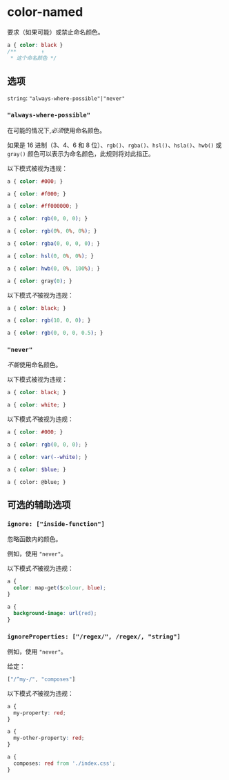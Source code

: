 # color-named

要求（如果可能）或禁止命名颜色。

```css
a { color: black }
/**        ↑
 * 这个命名颜色 */
```

## 选项

`string`: `"always-where-possible"|"never"`

### `"always-where-possible"`

在可能的情况下,*必须*使用命名颜色。

如果是 16 进制（3、4、6 和 8 位）、`rgb()`、`rgba()`、`hsl()`、`hsla()`、`hwb()` 或 `gray()` 颜色可以表示为命名颜色，此规则将对此指正。

以下模式被视为违规：

```css
a { color: #000; }
```

```css
a { color: #f000; }
```

```css
a { color: #ff000000; }
```

```css
a { color: rgb(0, 0, 0); }
```

```css
a { color: rgb(0%, 0%, 0%); }
```

```css
a { color: rgba(0, 0, 0, 0); }
```

```css
a { color: hsl(0, 0%, 0%); }
```

```css
a { color: hwb(0, 0%, 100%); }
```

```css
a { color: gray(0); }
```

以下模式*不*被视为违规：

```css
a { color: black; }
```

```css
a { color: rgb(10, 0, 0); }
```

```css
a { color: rgb(0, 0, 0, 0.5); }
```

### `"never"`

*不能*使用命名颜色。

以下模式被视为违规：

```css
a { color: black; }
```

```css
a { color: white; }
```

以下模式*不*被视为违规：

```css
a { color: #000; }
```

```css
a { color: rgb(0, 0, 0); }
```

```css
a { color: var(--white); }
```

```scss
a { color: $blue; }
```

```less
a { color: @blue; }
```

## 可选的辅助选项

### `ignore: ["inside-function"]`

忽略函数内的颜色。

例如，使用 `"never"`。

以下模式*不*被视为违规：

```css
a {
  color: map-get($colour, blue);
}
```

```css
a {
  background-image: url(red);
}
```

### `ignoreProperties: ["/regex/", /regex/, "string"]`

例如，使用 `"never"`。

给定：

```js
["/^my-/", "composes"]
```

以下模式*不*被视为违规：

```css
a {
  my-property: red;
}
```

```css
a {
  my-other-property: red;
}
```

```css
a {
  composes: red from './index.css';
}
```
